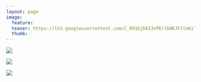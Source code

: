 ```yaml
---
layout: page
image:
  feature:
  teaser: https://lh3.googleusercontent.com/C_R91bjb613nPErlkWEJF1toKiTZUpo17Z2m4kFuGlk=w245
  thumb:
---
```


![](https://lh3.googleusercontent.com/suiImMc1er1l_wvkpWmmXRN0mGh3hEnxWvfN7Kx1FVs=w800)

![](https://lh3.googleusercontent.com/C3hKNg7I2ZdkFv2j_JZDx41tOVLyiSAg1wyg1F3uHoc=w800)

![](https://lh3.googleusercontent.com/PCBopmhSKEEbsuIqOtX1gtVkENR7DT98x5N4t2AbAkc=w800)
